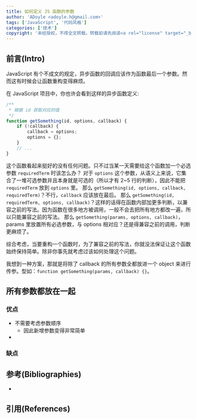 ```yaml
---
title: 如何定义 JS 函数的参数
author: 'ADoyle <adoyle.h@gmail.com>'
tags: ['JavaScript', '代码风格']
categories: ['技术']
copyright: '未经授权，不得全文转载。转载前请先阅读<a rel="license" target="_blank" href="//adoyle.me/blog/copyright.html">本站版权声明</a>'
---
```


## 前言(Intro)

JavaScript 有个不成文的规定，异步函数的回调应该作为函数最后一个参数。然而这有时候会让函数重构变得麻烦。

在 JavaScript 项目中，你也许会看到这样的异步函数定义:

```js
/**
 * 根据 id 获取对应的值
 */
function getSomething(id, options, callback) {
    if (!callback) {
        callback = options;
        options = {};
    }
    // ...
}
```

这个函数看起来挺好的没有任何问题。只不过当某一天需要给这个函数加一个必选参数 `requiredTerm` 时该怎么办？
对于 `options` 这个参数，从语义上来说，它集合了一堆可选参数并且本身就是可选的（所以才有 2~5 行的判断），因此不能把 `requiredTerm` 放到 `options` 里。
那么 `getSomething(id, options, callback, requiredTerm)`？不行，`callback` 应该放在最后。
那么 `getSomething(id, requiredTerm, options, callback)`？这样的话得在函数内部加更多判断，以兼容之前的写法。因为函数在很多地方被调用，一般不会去把所有地方都改一遍，所以只能兼容之前的写法。
那么 `getSomething(params, options, callback)`，params 里放置所有必选参数，与 options 相对应？还是得兼容之前的调用，判断更麻烦了。

综合考虑，当要重构一个函数时，为了兼容之前的写法，你就没法保证让这个函数始终保持简单。除非你事先就考虑过该如何处理这个问题。

我想到一种方案，那就是将除了 callback 的所有参数全都放进一个 object 来进行传参。型如：`function getSomething(params, callback) {}`。

<!-- more -->

## 所有参数都放在一起

### 优点

- 不需要考虑参数顺序
    - 因此新增参数变得非常简单
- 


### 缺点

## 参考(Bibliographies)
- [][B1]

## 引用(References)
[^1]: [][R1]


<!-- 以下是相关链接 -->

[R1]: <url> "备注"

[B1]: <url> "备注"
